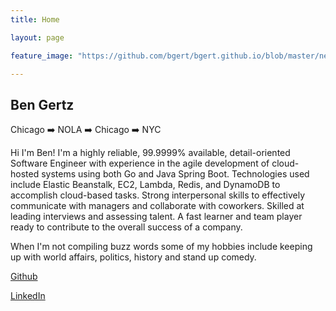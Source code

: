 ```yaml
---
title: Home

layout: page

feature_image: "https://github.com/bgert/bgert.github.io/blob/master/new_street_car.jpg?raw=true"

---
```

## Ben Gertz

Chicago :arrow_right: NOLA :arrow_right: Chicago :arrow_right: NYC

Hi I'm Ben! I'm a highly reliable, 99.9999% available, detail-oriented Software Engineer with experience in the agile development of cloud-hosted systems using both Go and Java Spring Boot. Technologies used include Elastic Beanstalk, EC2, Lambda, Redis, and DynamoDB to accomplish cloud-based tasks. Strong interpersonal skills to effectively communicate with managers and collaborate with coworkers. Skilled at leading interviews and assessing talent. A fast learner and team player ready to contribute to the overall success of a company.

When I'm not compiling buzz words some of my hobbies include keeping up with world affairs, politics, history and stand up comedy.

[Github][1]

[LinkedIn][2]



[1]: https://github.com/bgert
[2]: https://www.linkedin.com/in/benjamin-gertz/